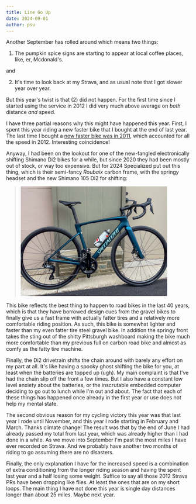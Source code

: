```yaml
---
title: Line Go Up
date: 2024-09-01
author: psu
---
```


Another September has rolled around which means two things:

1. The pumpkin spice signs are starting to appear at local coffee places, like, er,
   Mcdonald's.

and

2. It's time to look back at my Strava, and as usual note that I got slower year over
   year.

But this year's twist is that (2) did not happen. For the first time since I started using
the service in 2012 I did very much above average on _both_ distance _and_ speed.

I have three partial reasons why this might have happened this year. First, I spent this
year riding a new faster bike that I bought at the end of last year. The last time I
bought a [new faster bike was in 2011](https://mutable-states.com/blue-streak.html), which
accounted for all the speed in 2012. Interesting coincidence!

Anyway, I had been on the lookout for one of the new-fangled electronically shifting
Shimano Di2 bikes for a while, but since 2020 they had been mostly out of stock, or way
too expensive. But for 2024 Specialized put out this thing, which is their semi-fancy
_Roubaix_ carbon frame, with the springy headset and the new Shimano 105 Di2 for shifting:

> <a href="../images/roubaix.jpg"><img src="../images/roubaix.jpg" width=400
title="new bike" alt="new bike"></a>

This bike reflects the best thing to happen to road bikes in the last 40 years, which is
that they have borrowed design cues from the gravel bikes to finally give us a fast frame
with actually fatter tires and a relatively more comfortable riding position. As such,
this bike is somewhat lighter and faster than my even fatter tire steel gravel bike. In
addition the springy front takes the sting out of the shitty Pittsburgh washboard making
the bike much more comfortable than my previous full on carbon road bike and almost as
comfy as the fatty tire machine. 

Finally, the Di2 drivetrain shifts the chain around with barely any effort on my part at
all. It's like having a spooky ghost shifting the bike for you, at least when the
batteries are topped up (ugh). My main complaint is that I've had the chain slip off the
front a few times. But I also have a constant low level anxiety about the batteries, or the
inscrutable embedded computer deciding to go out to lunch while I'm out and about. The
fact that each of these things has happened once already in the first year or use does not
help my mental state.

The second obvious reason for my cycling victory this year was that last year I rode until
November, and this year I rode starting in February and March. Thanks climate change! The
result was that by the end of June I had already passed my total from last year, which was
already higher than I had done in a while. As we move into September I'm past the most
miles I have ever recorded on Strava. And we probably have another two
months of riding to go assuming there are no disasters.

Finally, the only explanation I have for the increased speed is a combination of extra
conditioning from the longer riding season and having the spent last year and a half
losing some weight. Suffice to say all those 2012 Strava PRs have been dropping like
flies. At least the ones that are on my short loops. The main thing I have not done this
year is single day distances longer than about 25 miles. Maybe next year.

